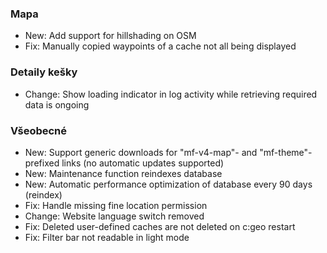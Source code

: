 
### Mapa
- New: Add support for hillshading on OSM
- Fix: Manually copied waypoints of a cache not all being displayed

### Detaily kešky
- Change: Show loading indicator in log activity while retrieving required data is ongoing

### Všeobecné
- New: Support generic downloads for "mf-v4-map"- and "mf-theme"-prefixed links (no automatic updates supported)
- New: Maintenance function reindexes database
- New: Automatic performance optimization of database every 90 days (reindex)
- Fix: Handle missing fine location permission
- Change: Website language switch removed
- Fix: Deleted user-defined caches are not deleted on c:geo restart
- Fix: Filter bar not readable in light mode
